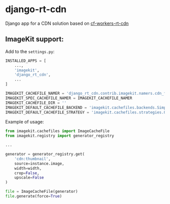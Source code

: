 django-rt-cdn
=============

Django app for a CDN solution based on [cf-workers-rt-cdn](https://github.com/reef-technologies/cf-workers-rt-cdn)


ImageKit support:
-----------------

Add to the `settings.py`:

```python
INSTALLED_APPS = [
    ...,
    'imagekit',
    'django_rt_cdn',
    ...
]

IMAGEKIT_CACHEFILE_NAMER = 'django_rt_cdn.contrib.imagekit.namers.cdn_file_namer'
IMAGEKIT_SPEC_CACHEFILE_NAMER = IMAGEKIT_CACHEFILE_NAMER
IMAGEKIT_CACHEFILE_DIR = ''
IMAGEKIT_DEFAULT_CACHEFILE_BACKEND = 'imagekit.cachefiles.backends.Simple'
IMAGEKIT_DEFAULT_CACHEFILE_STRATEGY = 'imagekit.cachefiles.strategies.Optimistic'
```

Example of usage:

```python
from imagekit.cachefiles import ImageCacheFile
from imagekit.registry import generator_registry

...

generator = generator_registry.get(
    'cdn:thumbnail',
    source=instance.image,
    width=width,
    crop=False,
    upscale=False
)

file = ImageCacheFile(generator)
file.generate(force=True)
```
